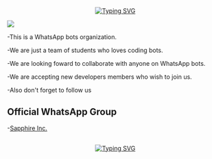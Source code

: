 ## <!-- Typing SVG -->
<p align="center">
    <a href="https://git.io/J0hKr">
        <img
        src="https://readme-typing-svg.herokuapp.com?font=caveat&size=25&color=279C41&lines=Konichiwa....;Yokoso+waka+waka+tomodachi;Welcome+to+Sapphire+Inc."
            alt="Typing SVG"
        />
    </a>
</p>
<img align="center" height="auto" src="https://www.infrastructurenews.co.nz/wp-content/uploads/2021/10/Ciphire-Technology-Explained-1024x574.jpeg"/>
</p>

-This is a WhatsApp bots organization.

-We are just a team of students who loves coding bots.

-We are looking foward to collaborate with anyone on WhatsApp bots.

-We are accepting new developers members who wish to join us.

-Also don't forget to follow us 

## Official WhatsApp Group
-[Sapphire Inc.](https://chat.whatsapp.com/D1M6zr0tF7v2N30HfEJPdp)

## <!-- Typing SVG -->
<p align="center">
    <a href="https://git.io/J0hKr">
        <img
        src="https://readme-typing-svg.herokuapp.com?font=caveat&size=25&color=279C41&lines=Thanks+for+visiting+our+organization...;Don't+forget+to+follow+us....;See+yah"
            alt="Typing SVG"

</p>

